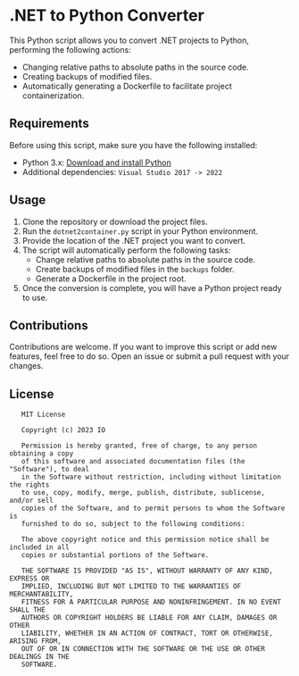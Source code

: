 # .NET to Python Converter

This Python script allows you to convert .NET projects to Python, performing the following actions:

- Changing relative paths to absolute paths in the source code.
- Creating backups of modified files.
- Automatically generating a Dockerfile to facilitate project containerization.

## Requirements

Before using this script, make sure you have the following installed:

- Python 3.x: [Download and install Python](https://www.python.org/downloads/)
- Additional dependencies: `Visual Studio 2017 -> 2022`

## Usage

1. Clone the repository or download the project files.
2. Run the `dotnet2container.py` script in your Python environment.
3. Provide the location of the .NET project you want to convert.
4. The script will automatically perform the following tasks:
   - Change relative paths to absolute paths in the source code.
   - Create backups of modified files in the `backups` folder.
   - Generate a Dockerfile in the project root.
5. Once the conversion is complete, you will have a Python project ready to use.


## Contributions

Contributions are welcome. If you want to improve this script or add new features, feel free to do so. Open an issue or submit a pull request with your changes.

## License
```
   MIT License

   Copyright (c) 2023 IO
   
   Permission is hereby granted, free of charge, to any person obtaining a copy
   of this software and associated documentation files (the "Software"), to deal
   in the Software without restriction, including without limitation the rights
   to use, copy, modify, merge, publish, distribute, sublicense, and/or sell
   copies of the Software, and to permit persons to whom the Software is
   furnished to do so, subject to the following conditions:
   
   The above copyright notice and this permission notice shall be included in all
   copies or substantial portions of the Software.
   
   THE SOFTWARE IS PROVIDED "AS IS", WITHOUT WARRANTY OF ANY KIND, EXPRESS OR
   IMPLIED, INCLUDING BUT NOT LIMITED TO THE WARRANTIES OF MERCHANTABILITY,
   FITNESS FOR A PARTICULAR PURPOSE AND NONINFRINGEMENT. IN NO EVENT SHALL THE
   AUTHORS OR COPYRIGHT HOLDERS BE LIABLE FOR ANY CLAIM, DAMAGES OR OTHER
   LIABILITY, WHETHER IN AN ACTION OF CONTRACT, TORT OR OTHERWISE, ARISING FROM,
   OUT OF OR IN CONNECTION WITH THE SOFTWARE OR THE USE OR OTHER DEALINGS IN THE
   SOFTWARE.
```
